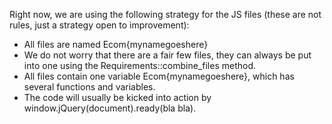 Right now, we are using the following strategy for the JS files (these are not rules, just a strategy open to improvement):

- All files are named Ecom{mynamegoeshere}
- We do not worry that there are a fair few files, they can always be put into one using the Requirements::combine_files method.
- All files contain one variable Ecom{mynamegoeshere}, which has several functions and variables.
- The code will usually be kicked into action by window.jQuery(document).ready(bla bla).
